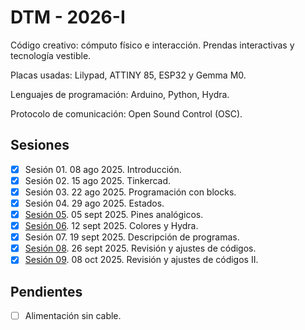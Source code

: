 # DTM - 2026-I

Código creativo: cómputo físico e interacción. Prendas interactivas y tecnología vestible.

Placas usadas: Lilypad, ATTINY 85, ESP32 y Gemma M0. 

Lenguajes de programación: Arduino, Python, Hydra. 

Protocolo de comunicación: Open Sound Control (OSC).

## Sesiones

- [x] Sesión 01. 08 ago 2025. Introducción. 
- [x] Sesión 02. 15 ago 2025. Tinkercad. 
- [x] Sesión 03. 22 ago 2025. Programación con blocks.
- [x] Sesión 04. 29 ago 2025. Estados.
- [x] [Sesión 05](./sesiones/s05/README.md). 05 sept 2025. Pines analógicos. 
- [x] [Sesión 06](./sesiones/s06/README.md). 12 sept 2025. Colores y Hydra. 
- [x] Sesión 07. 19 sept 2025. Descripción de programas. 
- [x] [Sesión 08](./sesiones/s08/README.md). 26 sept 2025. Revisión y ajustes de códigos. 
- [x] [Sesión 09](./sesiones/s09/README.md). 08 oct 2025. Revisión y ajustes de códigos II. 

## Pendientes

- [ ] Alimentación sin cable. 